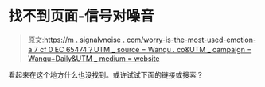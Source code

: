 # 找不到页面-信号对噪音

> 原文:[https://m . signalvnoise . com/worry-is-the-most-used-emotion-a 7 cf 0 EC 65474？UTM _ source = Wanqu . co&UTM _ campaign = Wanqu+Daily&UTM _ medium = website](https://m.signalvnoise.com/worry-is-the-most-useless-emotion-a7cf0ec65474?utm_source=wanqu.co&utm_campaign=Wanqu+Daily&utm_medium=website)

看起来在这个地方什么也没找到。或许试试下面的链接或搜索？